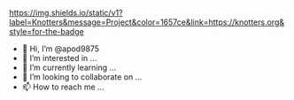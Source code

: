 

https://img.shields.io/static/v1?label=Knotters&message=Project&color=1657ce&link=https://knotters.org&style=for-the-badge

- 👋 Hi, I’m @apod9875
- 👀 I’m interested in ...
- 🌱 I’m currently learning ...
- 💞️ I’m looking to collaborate on ...
- 📫 How to reach me ...

<!---
apod9875/apod9875 is a ✨ special ✨ repository because its `README.md` (this file) appears on your GitHub profile.
You can click the Preview link to take a look at your changes.
--->
